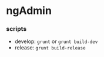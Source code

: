 
ngAdmin
=======

### scripts
- develop: `grunt` or `grunt build-dev`
- release: `grunt build-release`